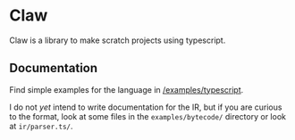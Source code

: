 # Claw

Claw is a library to make scratch projects using typescript.

## Documentation

Find simple examples for the language in [/examples/typescript](./examples/typescript/).

I do not *yet* intend to write documentation for the IR, but if you are curious to the format, look at some files in the `examples/bytecode/` directory or look at `ir/parser.ts/`.
